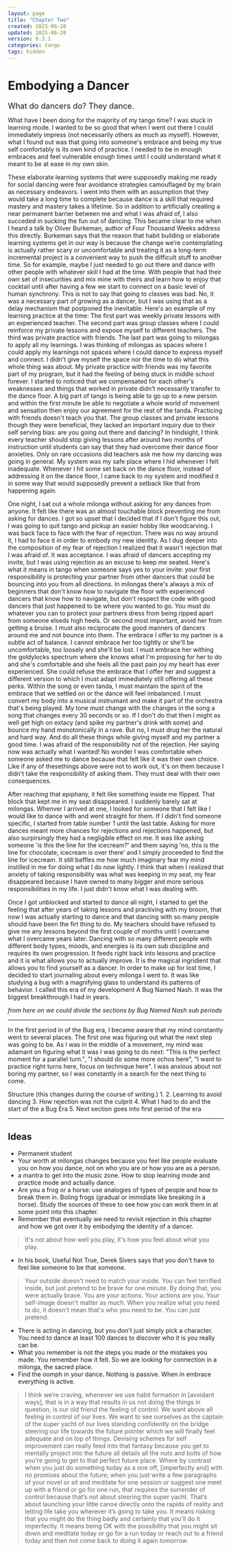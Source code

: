 ```yaml
---
layout: page
title: "Chapter Two"
created: 2025-06-20
updated: 2025-06-20
version: 0.3.1
categories: tango
tags: hidden
---
```


<style>
  .new-sub-section {
    font-size: 1.3em;
  }
</style>


# Embodying a Dancer

<span class="new-sub-section">What do dancers do? They dance.</span>

What have I been doing for the majority of my tango time? I was stuck in learning mode. I wanted to be so good that when I went out there I could immediately impress (not necessarily others as much as myself). However, what I found out was that going into someone's embrace and being my true self comfortably is its own kind of practice. I needed to be in enough embraces and feel vulnerable enough times until I could understand what it meant to be at ease in my own skin.

These elaborate learning systems that were supposedly making me ready for social dancing were fear avoidance strategies camouflaged by my brain as necessary endeavors. I went into them with an assumption that they would take a long time to complete because dance is a skill that required mastery and mastery takes a lifetime. So in addition to artificially creating a near permanent barrier between me and what I was afraid of, I also succeded in sucking the fun out of dancing. This became clear to me when I heard a talk by Oliver Burkeman, author of Four Thousand Weeks address this directly. Burkeman says that the reason that habit building or elaborate learning systems get in our way is because the change we’re contemplating is actually rather scary or uncomfortable and treating it as a long-term incremental project is a convenient way to push the difficult stuff to another time. So for example, maybe I just needed to go out there and dance with other people with whatever skill I had at the time. With people that had their own set of insecurities and mix mine with theirs and learn how to enjoy that cocktail until after having a few we start to connect on a basic level of human synchrony. This is not to say that going to classes was bad. No, it was a necessary part of growing as a dancer, but I was using that as a delay mechanism that postponed the inevitable. Here's an example of my learning practice at the time: The first part was weekly private lessons with an experienced teacher. The second part was group classes where I could reinforce my private lessons and expose myself to different teachers. The third was private practice with friends. The last part was going to milongas to apply all my learnings. I was thinking of milongas as spaces where I could apply my learnings not spaces where I could dance to express myself and connect. I didn't give myself the space nor the time to do what this whole thing was about. My private practice with friends was my favorite part of my program, but it had the feeling of being stuck in middle school forever. I started to noticed that we compensated for each other's weaknesses and things that worked in private didn't necessarily transfer to the dance floor. A big part of tango is being able to go up to a new person and within the first minute be able to negotiate a whole world of movement and sensation then enjoy our agreement for the rest of the tanda. Practicing with friends doesn't teach you that. The group classes and private lessons though they were beneficial, they lacked an important inquiry due to their self serving bias: are you going out there and dancing? In hindsight, I think every teacher should stop giving lessons after around two months of instruction until students can say that they had overcome their dance floor anxieties. Only on rare occasions did teachers ask me how my dancing was going in general. My system was my safe place where I hid whenever I felt inadequate. Whenever I hit some set back on the dance floor, instead of addressing it on the dance floor, I came back to my system and modified it in some way that would supposedly prevent a setback like that from happening again.


One night, I sat out a whole milonga without asking for any dances from anyone. It felt like there was an almost touchable block preventing me from asking for dances. I got so upset that I decided that if I don't figure this out, I was going to quit tango and pickup an easier hobby like woodcarving. I was back face to face with the fear of rejection. There was no way around it, I had to face it in order to embody my new identity. As I dug deeper into the composition of my fear of rejection I realized that it wasn't rejection that I was afraid of. It was acceptance. I was afraid of dancers accepting my invite, but I was using rejection as an excuse to keep me seated. Here's what it means in tango when someone says yes to your invite: your first responsibility is protecting your partner from other dancers that could be bouncing into you from all directions. In milongas there's always a mix of beginners that don't know how to navigate the floor with experienced dancers that know how to navigate, but don't respect the code with good dancers that just happened to be where you wanted to go. You must do whatever you can to protect your partners dress from being ripped apart from someone elseds high heels. Or second most important, avoid her from getting a bruise. I must also reciprocate the good manners of dancers around me and not bounce into them. The embrace I offer to my partner is a subtle act of balance. I cannot embrace her too tightly or she'll be uncomfortable, too loosely and she'll be lost. I must embrace her withing the goldylocks spectrum where she knows what I'm proposing for her to do and she's comfortable and she feels all the past pain joy my heart has ever experienced. She could refuse the embrace that I offer her and suggest a different version to which I must adapt immediately still offering all these perks. Within the song or even tanda, I must maintain the spirit of the embrace that we settled on or the dance will feel imbalanced. I must convert my body into a musical instrumant and make it part of the orchestra that's being played. My tone must change with the changes in the song a song that changes every 30 seconds or so. If I don't do that then I might as well get high on extacy (and spike my partner's drink with some) and bounce my hand monotonically in a rave. But no, I must drug her the natural and hard way. And do all these things while giving myself and my partner a good time. I was afraid of the responsibility not of the rejection. Her saying now was actually what I wanted! No wonder I was comfortable when someone asked me to dance because that felt like it was their own choice. Like if any of thesethings above were not to work out, it's on them because I didn't take the responsibility of asking them. They must deal with their own consequences.

After reaching that epiphany, it felt like something inside me flipped. That block that kept me in my seat disappeared. I suddenly barely sat at milongas. Whenver I arrived at one, I looked for someone that I felt like I would like to dance with and went straight for them. If I didn't find someone specific, I started from table number 1 until the last table. Asking for more dances meant more chances for rejections and rejections happened, but also surpirsingly they had a negligible effect on me. It was like asking someone 'is this the line for the icecream?' and them saying 'no, this is the line for chocolate, icecream is over there' and I simply proceeded to find the line for icecream. It still baffles me how much imaginary fear my mind instilled in me for doing what I do now lightly. I think that when I realized that anxiety of taking responsibility was what was keeping in my seat, my fear disappeared because I have owned to many bigger and more serious responsibilities in my life. I just didn't know what I was dealing with.

Once I got unblocked and started to dance all night, I started to get the feeling that after years of taking lessons and practiving with my broom, that now I was actually starting to dance and that dancing with so many people should have been the firt thing to do. My teachers should have refused to give me any lessons beyond the first couple of months until I overcame what I overcame years later. Dancing with so many different people with different body types, moods, and energies is its own sub discipline and requires its own progression. It feeds right back into lessons and practice and it is what allows you to actually improve. It is the magical ingridient that allows you to find yourself as a dancer. In order to make up for lost time, I decided to start journaling about every milonga I went to. It was like studying a bug with a magnifying glass to understand its patterns of behavior. I called this era of my development A Bug Named Nash. It was the biggest breakthrough I had in years.

_from here on we could divide the sections by Bug Named Nash sub periods_

---

In the first period in of the Bug era, I became aware that my mind constantly went to several places. The first one was figuring out what the next step was going to be. As I was in the middle of a movement, my mind was adamant on figuring what it was I was going to do next: "This is the perfect moment for a parallel turn.", "I should do some more ochos here", "I want to practice right turns here, focus on technique here". I was anxious about not boring my partner, so I was constantly in a search for the next thing to come.


Structure (this changes during the course of writing.)
1.
2. Learning to avoid dancing
3. How rejection was not the culprit
4. What I had to do and the start of the a Bug Era
5. Next section goes into first period of the era

---

## Ideas

* Permanent student
* Your worth at milongas changes because you feel like people evaluate you on how you dance, not on who you are or how you are as a person.
* a mantra to get into the music zone. How to stop learning mode and practice mode and actually dance.
* Are you a frog or a horse: use analogies of types of people and how to break them in. Boling frogs (gradual or immidiate like breaking in a horse). Study the sources of these to see how you can work them in at some point into this chapter.
* Remember that eventually we need to revisit rejection in this chapter and how we got over it by embodying the identity of a dancer.
> It's not about how well you play, it's how you feel about what you play.
* In his book, Useful Not True, Derek Sivers says that you don't have to feel like someone to be that someone.
> Your outside doesn't need to match your inside.
> You can feel terrified inside, but just pretend to be brave for one minute. By doing that, you were actually brave.
> You are your actions. Your actions are you. Your self-image doesn't matter as much.
> When you realize what you need to do, it doesn't mean that's who you need to be. You can just pretend.
* There is acting in dancing, but you don't just simply pick a character. You need to dance at least 100 dances to discover who it is you really can be.
* What you remember is not the steps you made or the mistakes you made. You remember how it felt. So we are looking for connection in a milonga, the sacred place.
* Find the oomph in your dance. Nothing is passive. When in embrace everything is active.

> I think we’re craving, whenever we use habit formation in [avoidant ways], that is in a way that results in us not doing the things in question, is our old friend the feeling of control. We want above all feeling in control of our lives. We want to see ourselves as the captain of the super yacht of our lives standing confidently on the bridge steering our life towards the future pointer which we will finally feel adequate and on top of things. Devising schemes for self improvement can really feed into that fantasy because you get to mentally project into the future all details all the nuts and bolts of how you’re going to get to that perfect future place. Where by contrast when you just do something today as a one off, [imperfectly and] with no promises about the future; when you just write a few paragraphs of your novel or sit and meditate for one session or suggest one meet up with a friend or go for one run, that requires the surrender of control because that’s not about steering the super yacht. That’s about launching your little canoe directly onto the rapids of reality and letting life take you wherever it’s going to take you. It means risking that you might do the thing badly and certainly that you’ll do it imperfectly. It means being OK with the possibility that you might sit down and meditate today or go for a run today or reach out to a friend today and then not come back to doing it again tomorrow.
